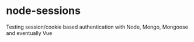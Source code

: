# node-sessions

Testing session/cookie based authentication with Node, Mongo, Mongoose and eventually Vue
